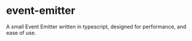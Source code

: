 # event-emitter
A small Event Emitter written in typescript, designed for performance, and ease of use.

